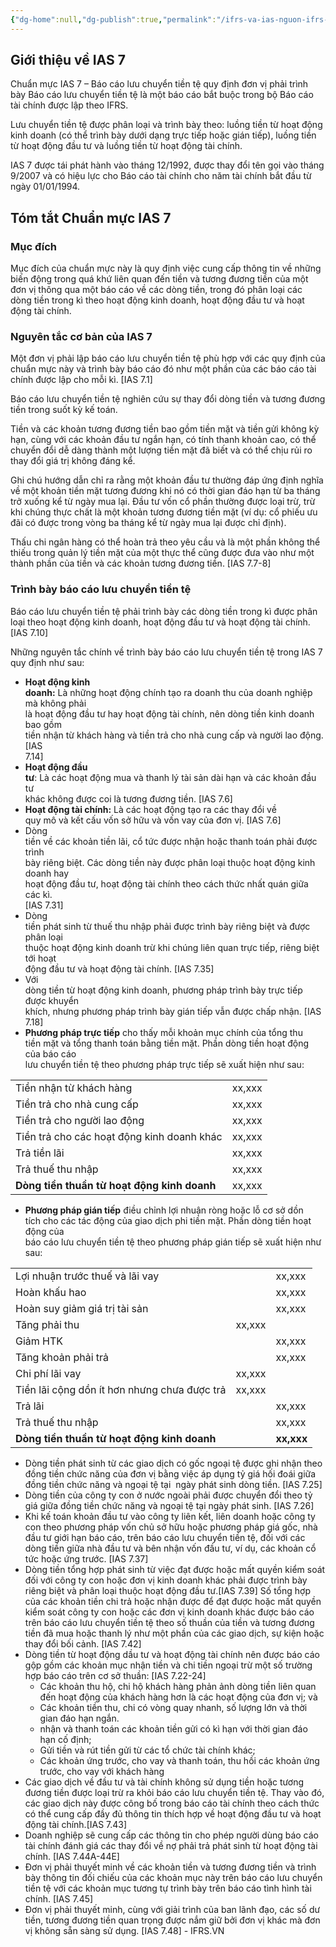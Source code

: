 ```yaml
---
{"dg-home":null,"dg-publish":true,"permalink":"/ifrs-va-ias-nguon-ifrs-org/ias/ias-learning/ias-07/","dgPassFrontmatter":true,"noteIcon":""}
---
```


## Giới thiệu về IAS 7

Chuẩn mực IAS 7 – Báo cáo lưu chuyển tiền tệ quy định đơn vị phải trình bày Báo cáo lưu chuyển tiền tệ là một báo cáo bắt buộc trong bộ Báo cáo tài chính được lập theo IFRS.

Lưu chuyển tiền tệ được phân loại và trình bày theo: luồng tiền từ hoạt động kinh doanh (có thể trình bày dưới dạng trực tiếp hoặc gián tiếp), luồng tiền từ hoạt động đầu tư và luồng tiền từ hoạt động tài chính.

IAS 7 được tái phát hành vào tháng 12/1992, được thay đổi tên gọi vào tháng 9/2007 và có hiệu lực cho Báo cáo tài chính cho năm tài chính bắt đầu từ ngày 01/01/1994.

## Tóm tắt Chuẩn mực IAS 7

### Mục đích

Mục đích của chuẩn mực này là quy định việc cung cấp thông tin về những biến động trong quá khứ liên quan đến tiền và tương đương tiền của một đơn vị thông qua một báo cáo về các dòng tiền, trong đó phân loại các dòng tiền trong kì theo hoạt động kinh doanh, hoạt động đầu tư và hoạt động tài chính.

### Nguyên tắc cơ bản của IAS 7

Một đơn vị phải lập báo cáo lưu chuyển tiền tệ phù hợp với các quy định của chuẩn mực này và trình bày báo cáo đó như một phần của các báo cáo tài chính được lập cho mỗi kì. [IAS 7.1]

Báo cáo lưu chuyển tiền tệ nghiên cứu sự thay đổi dòng tiền và tương đương tiền trong suốt kỳ kế toán.

Tiền và các khoản tương đương tiền bao gồm tiền mặt và tiền gửi không kỳ hạn, cùng với các khoản đầu tư ngắn hạn, có tính thanh khoản cao, có thể chuyển đổi dễ dàng thành một lượng tiền mặt đã biết và có thể chịu rủi ro thay đổi giá trị không đáng kể.

Ghi chú hướng dẫn chỉ ra rằng một khoản đầu tư thường đáp ứng định nghĩa về một khoản tiền mặt tương đương khi nó có thời gian đáo hạn từ ba tháng trở xuống kể từ ngày mua lại. Đầu tư vốn cổ phần thường được loại trừ, trừ khi chúng thực chất là một khoản tương đương tiền mặt (ví dụ: cổ phiếu ưu đãi có được trong vòng ba tháng kể từ ngày mua lại được chỉ định).

Thấu chi ngân hàng có thể hoàn trả theo yêu cầu và là một phần không thể thiếu trong quản lý tiền mặt của một thực thể cũng được đưa vào như một thành phần của tiền và các khoản tương đương tiền. [IAS 7.7-8]

### Trình bày báo cáo lưu chuyển tiền tệ

Báo cáo lưu chuyển tiền tệ phải trình bày các dòng tiền trong kì được phân loại theo hoạt động kinh doanh, hoạt động đầu tư và hoạt động tài chính. [IAS 7.10]

Những nguyên tắc chính về trình bày báo cáo lưu chuyển tiền tệ trong IAS 7 quy định như sau:

- **Hoạt động kinh  
    doanh:** Là những hoạt động chính tạo ra doanh thu của doanh nghiệp mà không phải  
    là hoạt động đầu tư hay hoạt động tài chính, nên dòng tiền kinh doanh bao gồm  
    tiền nhận từ khách hàng và tiền trả cho nhà cung cấp và người lao động. [IAS  
    7.14]
- **Hoạt động đầu  
    tư**: Là các hoạt động mua và thanh lý tài sản dài hạn và các khoản đầu tư  
    khác không được coi là tương đương tiền. [IAS 7.6]
- **Hoạt động tài chính:** Là các hoạt động tạo ra các thay đổi về  
    quy mô và kết cấu vốn sở hữu và vốn vay của đơn vị. [IAS 7.6]
- Dòng  
    tiền về các khoản tiền lãi, cổ tức được nhận hoặc thanh toán phải được trình  
    bày riêng biệt. Các dòng tiền này được phân loại thuộc hoạt động kinh doanh hay  
    hoạt động đầu tư, hoạt động tài chính theo cách thức nhất quán giữa các kì.  
    [IAS 7.31]
- Dòng  
    tiền phát sinh từ thuế thu nhập phải được trình bày riêng biệt và được phân loại  
    thuộc hoạt động kinh doanh trừ khi chúng liên quan trực tiếp, riêng biệt tới hoạt  
    động đầu tư và hoạt động tài chính. [IAS 7.35]
- Với  
    dòng tiền từ hoạt động kinh doanh, phương pháp trình bày trực tiếp được khuyển  
    khích, nhưng phương pháp trình bày gián tiếp vẫn được chấp nhận. [IAS 7.18]
- **Phương pháp trực tiếp** cho thấy mỗi khoản mục chính của tổng thu  
    tiền mặt và tổng thanh toán bằng tiền mặt. Phần dòng tiền hoạt động của báo cáo  
    lưu chuyển tiền tệ theo phương pháp trực tiếp sẽ xuất hiện như sau:

|   |   |
|---|---|
|Tiền nhận từ khách hàng|xx,xxx|
|Tiền trả cho nhà cung cấp|xx,xxx|
|Tiền trả cho người lao động|xx,xxx|
|Tiền trả cho các hoạt động kinh doanh khác|xx,xxx|
|Trả tiền lãi|xx,xxx|
|Trả thuế thu nhập|xx,xxx|
|**Dòng tiền thuần từ hoạt động kinh doanh**|xx,xxx|

- **Phương pháp gián tiếp** điều chỉnh lợi nhuận ròng hoặc lỗ cơ sở dồn  
    tích cho các tác động của giao dịch phi tiền mặt. Phần dòng tiền hoạt động của  
    báo cáo lưu chuyển tiền tệ theo phương pháp gián tiếp sẽ xuất hiện như sau:

|   |   |   |
|---|---|---|
|Lợi nhuận trước thuế và lãi vay||xx,xxx|
|Hoàn khấu hao||xx,xxx|
|Hoàn suy giảm giá trị tài sản||xx,xxx|
|Tăng phải thu|xx,xxx||
|Giảm HTK||xx,xxx|
|Tăng khoản phải trả||xx,xxx|
|Chi phí lãi vay|xx,xxx||
|Tiền lãi cộng dồn ít hơn nhưng chưa được trả|xx,xxx||
|Trả lãi||xx,xxx|
|Trả thuế thu nhập||xx,xxx|
|**Dòng tiền thuần từ hoạt động kinh doanh**||**xx,xxx**|

- Dòng tiền phát sinh từ các giao dịch có gốc ngoại tệ được ghi nhận theo đồng tiền chức năng của đơn vị bằng việc áp dụng tỷ giá hối đoái giữa đồng tiền chức năng và ngoại tệ tại  ngày phát sinh dòng tiền. [IAS 7.25]
- Dòng tiền của công ty con ở nước ngoài phải được chuyển đổi theo tỷ giá giữa đồng tiền chức năng và ngoại tệ tại ngày phát sinh. [IAS 7.26]
- Khi kế toán khoản đầu tư vào công ty liên kết, liên doanh hoặc công ty con theo phương pháp vốn chủ sở hữu hoặc phương pháp giá gốc, nhà đầu tư giới hạn báo cáo, trên báo cáo lưu chuyển tiền tệ, đối với các dòng tiền giữa nhà đầu tư và bên nhận vốn đầu tư, ví dụ, các khoản cổ tức hoặc ứng trước. [IAS 7.37]
- Dòng tiền tổng hợp phát sinh từ việc đạt được hoặc mất quyền kiểm soát đối với công ty con hoặc đơn vị kinh doanh khác phải được trình bày riêng biệt và phân loại thuộc hoạt động đầu tư.[IAS 7.39] Số tổng hợp của các khoản tiền chi trả hoặc nhận được để đạt được hoặc mất quyền kiểm soát công ty con hoặc các đơn vị kinh doanh khác được báo cáo trên báo cáo lưu chuyển tiền tệ theo số thuần của tiền và tương đương tiền đã mua hoặc thanh lý như một phần của các giao dịch, sự kiện hoặc thay đổi bối cảnh. [IAS 7.42]
- Dòng tiền từ hoạt động dầu tư và hoạt động tài chính nên được báo cáo gộp gồm các khoản mục nhận tiền và chi tiền ngoại trừ một số trường hợp báo cáo trên cơ sở thuần: [IAS 7.22-24]
    - Các khoản thu hộ, chi hộ khách hàng phản ảnh dòng tiền liên quan đến hoạt động của khách hàng hơn là các hoạt động của đơn vị; và
    - Các khoản tiền thu, chi có vòng quay nhanh, số lượng lớn và thời gian đáo hạn ngắn.
    - nhận và thanh toán các khoản tiền gửi có kì hạn với thời gian đáo hạn cố định;
    - Gửi tiền và rút tiền gửi từ các tổ chức tài chính khác;
    - Các khoản ứng trước, cho vay và thanh toán, thu hồi các khoản ứng trước, cho vay với khách hàng
- Các giao dịch về đầu tư và tài chính không sử dụng tiền hoặc tương đương tiền được loại trừ ra khỏi báo cáo lưu chuyển tiền tệ. Thay vào đó, các giao dịch này được công bố trong báo cáo tài chính theo cách thức có thể cung cấp đầy đủ thông tin thích hợp về hoạt động đầu tư và hoạt động tài chính.[IAS 7.43]
- Doanh nghiệp sẽ cung cấp các thông tin cho phép người dùng báo cáo tài chính đánh giá các thay đổi về nợ phải trả phát sinh từ hoạt động tài chính. [IAS 7.44A-44E]
- Đơn vị phải thuyết minh về các khoản tiền và tương đương tiền và trình bày thông tin đối chiếu của các khoản mục này trên báo cáo lưu chuyển tiền tệ với các khoản mục tương tự trình bày trên báo cáo tình hình tài chính. [IAS 7.45]
- Đơn vị phải thuyết minh, cùng với giải trình của ban lãnh đạo, các số dư tiền, tương đương tiền quan trọng được nắm giữ bởi đơn vị khác mà đơn vị không sẵn sàng sử dụng. [IAS 7.48] - IFRS.VN